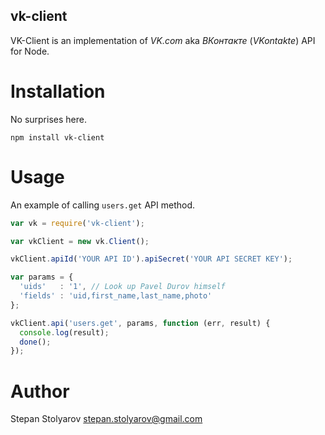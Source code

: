 
vk-client
---------

VK-Client is an implementation of _VK.com_ aka _ВКонтакте_ (_VKontakte_) API for Node.

Installation
============

No surprises here.

```
npm install vk-client
```

Usage
=====

An example of calling `users.get` API method.

```javascript
var vk = require('vk-client');

var vkClient = new vk.Client();

vkClient.apiId('YOUR API ID').apiSecret('YOUR API SECRET KEY');

var params = {
  'uids'   : '1', // Look up Pavel Durov himself
  'fields' : 'uid,first_name,last_name,photo'
};

vkClient.api('users.get', params, function (err, result) {
  console.log(result);
  done();
});
```

Author
======

Stepan Stolyarov <stepan.stolyarov@gmail.com>
